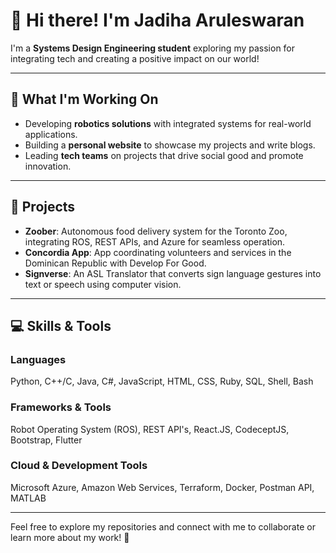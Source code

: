 # 👋 Hi there! I'm Jadiha Aruleswaran  

I'm a **Systems Design Engineering student** exploring my passion for integrating tech and creating a positive impact on our world!  

---

## 🌱 What I'm Working On  
- Developing **robotics solutions** with integrated systems for real-world applications.  
- Building a **personal website** to showcase my projects and write blogs.  
- Leading **tech teams** on projects that drive social good and promote innovation.  

---

## 🔭 Projects  
- **Zoober**: Autonomous food delivery system for the Toronto Zoo, integrating ROS, REST APIs, and Azure for seamless operation.  
- **Concordia App**: App coordinating volunteers and services in the Dominican Republic with Develop For Good. 
- **Signverse**: An ASL Translator that converts sign language gestures into text or speech using computer vision.  

---

## 💻 Skills & Tools  

### **Languages**  
Python, C++/C, Java, C#, JavaScript, HTML, CSS,  Ruby, SQL, Shell, Bash  

### **Frameworks & Tools**  
Robot Operating System (ROS), REST API's, React.JS, CodeceptJS, Bootstrap, Flutter  

### **Cloud & Development Tools**  
Microsoft Azure, Amazon Web Services, Terraform, Docker, Postman API, MATLAB  

---

Feel free to explore my repositories and connect with me to collaborate or learn more about my work! 🚀


<!--
**jadiha/jadiha** is a ✨ _special_ ✨ repository because its `README.md` (this file) appears on your GitHub profile.

Here are some ideas to get you started:

- 🔭 I’m currently working on ...
- 🌱 I’m currently learning ...
- 👯 I’m looking to collaborate on ...
- 🤔 I’m looking for help with ...
- 💬 Ask me about ...
- 📫 How to reach me: ...
- 😄 Pronouns: ...
- ⚡ Fun fact: ...
-->
